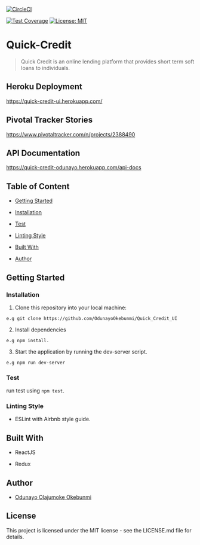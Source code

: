 
[![CircleCI](https://circleci.com/gh/OdunayoOkebunmi/Quick_Credit_UI.svg?style=svg)](https://circleci.com/gh/OdunayoOkebunmi/Quick_Credit_UI)

[![Test Coverage](https://api.codeclimate.com/v1/badges/a7f0a48174e7df407fd4/test_coverage)](https://codeclimate.com/github/OdunayoOkebunmi/Quick_Credit_UI/test_coverage)
[![License: MIT](https://img.shields.io/badge/License-MIT-yellow.svg)](https://opensource.org/licenses/MIT)
 
# Quick-Credit

> Quick Credit is an online lending platform that provides short term soft loans to individuals.


## Heroku Deployment
https://quick-credit-ui.herokuapp.com/

## Pivotal Tracker Stories
https://www.pivotaltracker.com/n/projects/2388490

## API Documentation
https://quick-credit-odunayo.herokuapp.com/api-docs

## Table of Content
 * [Getting Started](#getting-started)
 
 * [Installation](#installation)

 * [Test](#test)
 

 * [Linting Style](#linting-style)
 
 * [Built With](#built-with)
 
 * [Author](#author)


## Getting Started

### Installation
1. Clone this repository into your local machine:
```
e.g git clone https://github.com/OdunayoOkebunmi/Quick_Credit_UI
```
2. Install dependencies 
```
e.g npm install.
```
3. Start the application by running the dev-server script.

```
e.g npm run dev-server
```

### Test
run test using ```npm test```.

### Linting Style
* ESLint with Airbnb style guide. 


## Built With
* ReactJS

* Redux


## Author
*  [Odunayo Olajumoke Okebunmi](https://twitter.com/OdunayoO_)

## License
This project is licensed under the MIT license - see the LICENSE.md file for details.
